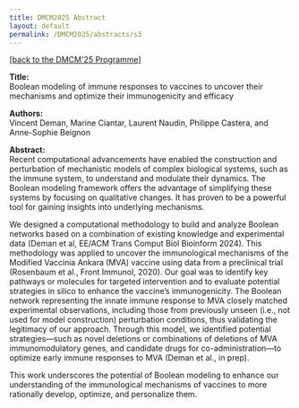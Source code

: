 ```yaml
---
title: DMCM2025 Abstract
layout: default
permalink: /DMCM2025/abstracts/s3
---
```


[[back to the DMCM'25 Programme]](https://disease-maps.io/DMCM2025/programme/)

**Title:** \
Boolean modeling of immune responses to vaccines to uncover their mechanisms and optimize their immunogenicity and efficacy

**Authors:** \
Vincent Deman, Marine Ciantar, Laurent Naudin, Philippe Castera, and Anne-Sophie Beignon

**Abstract:** \
Recent computational advancements have enabled the construction and perturbation of mechanistic models of complex biological systems, such as the immune system, to understand and modulate their dynamics. The Boolean modeling framework offers the advantage of simplifying these systems by focusing on qualitative changes. It has proven to be a powerful tool for gaining insights into underlying mechanisms.

We designed a computational methodology to build and analyze Boolean networks based on a combination of existing knowledge and experimental data (Deman et al, EE/ACM Trans Comput Biol Bioinform 2024). This methodology was applied to uncover the immunological mechanisms of the Modified Vaccinia Ankara (MVA) vaccine using data from a preclinical trial (Rosenbaum et al., Front Immunol, 2020). Our goal was to identify key pathways or molecules for targeted intervention and to evaluate potential strategies in silico to enhance the vaccine’s immunogenicity. The Boolean network representing the innate immune response to MVA closely matched experimental observations, including those from previously unseen (i.e., not used for model construction) perturbation conditions, thus validating the legitimacy of our approach. Through this model, we identified potential strategies—such as novel deletions or combinations of deletions of MVA immunomodulatory genes, and candidate drugs for co-administration—to optimize early immune responses to MVA (Deman et al., in prep).

This work underscores the potential of Boolean modeling to enhance our understanding of the immunological mechanisms of vaccines to more rationally develop, optimize, and personalize them.


